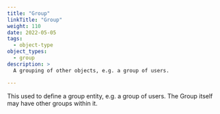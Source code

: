 ```yaml
---
title: "Group"
linkTitle: "Group"
weight: 110
date: 2022-05-05
tags: 
  - object-type
object_types:
  - group
description: >
  A grouping of other objects, e.g. a group of users.

---
```


This used to define a group entity, e.g. a group of users.
The Group itself may have other groups within it.

